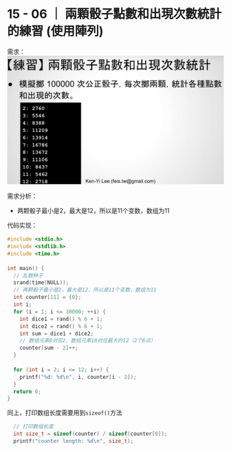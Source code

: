 # 15 - 06 ｜ 兩顆骰子點數和出現次數統計的練習 (使用陣列)

需求：
![图片](pics//pic-1.jpg)

需求分析：
- 两颗骰子最小是2，最大是12，所以是11个变数，数组为11

代码实现：
```c++
#include <stdio.h>
#include <stdlib.h>
#include <time.h>

int main() {
  // 乱数种子
  srand(time(NULL));
  // 两颗骰子最小是2，最大是12，所以是11个变数，数组为11
  int counter[11] = {0};
  int i;
  for (i = 1; i <= 10000; ++i) {
    int dice1 = rand() % 6 + 1;
    int dice2 = rand() % 6 + 1;
    int sum = dice1 + dice2;
    // 数组元素0对应2，数组元素10对应最大的12（2个6点）
    counter[sum - 2]++;
  }

  for (int i = 2; i <= 12; i++) {
    printf("%d: %d\n", i, counter[i - 2]);
  }
  return 0;
}
```


同上，打印数组长度需要用到`sizeof()`方法
```c++
  // 打印数组长度
  int size_t = sizeof(counter) / sizeof(counter[0]);
  printf("counter length: %d\n", size_t);
```